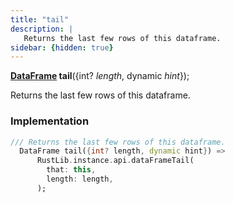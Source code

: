 ```yaml
---
title: "tail"
description: |
   Returns the last few rows of this dataframe.
sidebar: {hidden: true}
---
```

<span class="dart-code"><strong>[DataFrame] tail</strong>({<span class="nobr">int? <i>length</i></span>, <span class="nobr">dynamic <i>hint</i></span>});</span>

 Returns the last few rows of this dataframe.
### Implementation
```dart
/// Returns the last few rows of this dataframe.
  DataFrame tail({int? length, dynamic hint}) =>
      RustLib.instance.api.dataFrameTail(
        that: this,
        length: length,
      );
```

[DataFrame]: /reference/classes/dataframe